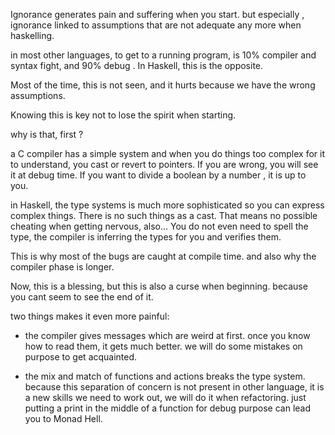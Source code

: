 Ignorance generates pain and suffering when you start. but especially , ignorance linked to assumptions that are not adequate any more when haskelling.

in most other languages, to get to a running program, is 10% compiler and syntax fight, and 90% debug . In Haskell, this is the opposite.

Most of the time, this is not seen, and it hurts because we have the wrong assumptions.

Knowing this is key not to lose the spirit when starting.

why is that, first ? 

a C compiler has a simple system and when you do things too complex for it  to understand, you cast or revert to pointers. If you are wrong, you will see it at debug time. If you want to divide a boolean by a number , it is up to you.  

in Haskell,  the type systems is much more sophisticated so you can express complex things. There is no such things as a cast. That means no possible cheating when getting nervous, also… You do not even need to spell the type, the compiler is inferring the types for you and verifies them.

This is why most of the bugs are caught at compile time. and also why the compiler phase is longer.

Now, this is a blessing, but this is also a curse when  beginning. because you cant seem to see the end of it.

two things makes it even more painful:

- the compiler gives messages which are weird at first. once you know how to read them, it gets much better. we will do some mistakes on purpose to get acquainted.

- the mix and match of functions and actions breaks the type system. because this separation of concern is not present in other language, it is a new skills we need to work out, we will do it  when refactoring. just putting a print in the middle of a function for debug purpose can lead you to Monad Hell.